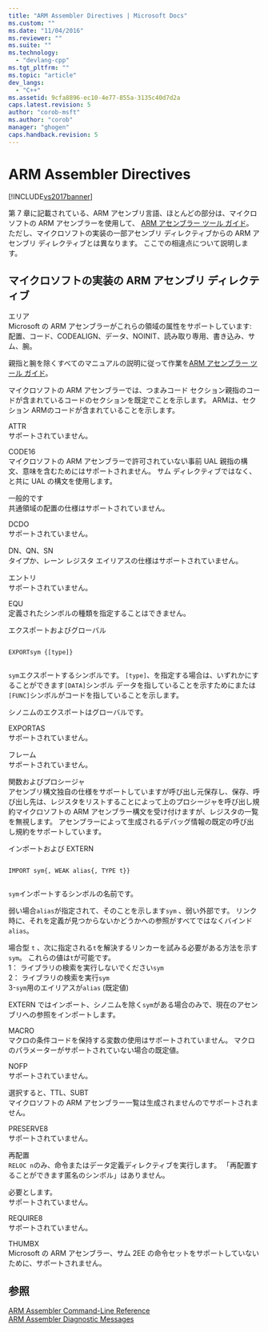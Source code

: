 ```yaml
---
title: "ARM Assembler Directives | Microsoft Docs"
ms.custom: ""
ms.date: "11/04/2016"
ms.reviewer: ""
ms.suite: ""
ms.technology: 
  - "devlang-cpp"
ms.tgt_pltfrm: ""
ms.topic: "article"
dev_langs: 
  - "C++"
ms.assetid: 9cfa8896-ec10-4e77-855a-3135c40d7d2a
caps.latest.revision: 5
author: "corob-msft"
ms.author: "corob"
manager: "ghogen"
caps.handback.revision: 5
---
```

# ARM Assembler Directives
[!INCLUDE[vs2017banner](../../assembler/inline/includes/vs2017banner.md)]

第 7 章に記載されている、ARM アセンブリ言語、ほとんどの部分は、マイクロソフトの ARM アセンブラーを使用して、 [ARM アセンブラー ツール ガイド](http://go.microsoft.com/fwlink/?LinkId=246102)。  ただし、マイクロソフトの実装の一部アセンブリ ディレクティブからの ARM アセンブリ ディレクティブとは異なります。  ここでの相違点について説明します。  
  
## マイクロソフトの実装の ARM アセンブリ ディレクティブ  
 エリア  
 Microsoft の ARM アセンブラーがこれらの領域の属性をサポートしています: 配置、コード、CODEALIGN、データ、NOINIT、読み取り専用、書き込み、サム、腕。  
  
 親指と腕を除くすべてのマニュアルの説明に従って作業を[ARM アセンブラー ツール ガイド](http://go.microsoft.com/fwlink/?LinkId=246102)。  
  
 マイクロソフトの ARM アセンブラーでは、つまみコード セクション親指のコードが含まれているコードのセクションを既定でことを示します。  ARMは、セクション ARMのコードが含まれていることを示します。  
  
 ATTR  
 サポートされていません。  
  
 CODE16  
 マイクロソフトの ARM アセンブラーで許可されていない事前 UAL 親指の構文、意味を含むためにはサポートされません。  サム ディレクティブではなく、と共に UAL の構文を使用します。  
  
 一般的です  
 共通領域の配置の仕様はサポートされていません。  
  
 DCDO  
 サポートされていません。  
  
 DN、QN、SN  
 タイプか、レーン レジスタ エイリアスの仕様はサポートされていません。  
  
 エントリ  
 サポートされていません。  
  
 EQU  
 定義されたシンボルの種類を指定することはできません。  
  
 エクスポートおよびグローバル  
 ```  
  
EXPORTsym {[type]}  
  
```  
  
 `sym`エクスポートするシンボルです。  `[type]`、を指定する場合は、いずれかにすることができます`[DATA]`シンボル データを指していることを示すためにまたは`[FUNC]`シンボルがコードを指していることを示します。  
  
 シノニムのエクスポートはグローバルです。  
  
 EXPORTAS  
 サポートされていません。  
  
 フレーム  
 サポートされていません。  
  
 関数およびプロシージャ  
 アセンブリ構文独自の仕様をサポートしていますが呼び出し元保存し、保存、呼び出し先は、レジスタをリストすることによって上のプロシージャを呼び出し規約マイクロソフトの ARM アセンブラー構文を受け付けますが、レジスタの一覧を無視します。  アセンブラーによって生成されるデバッグ情報の既定の呼び出し規約をサポートしています。  
  
 インポートおよび EXTERN  
 ```  
  
IMPORT sym{, WEAK alias{, TYPE t}}  
  
```  
  
 `sym`インポートするシンボルの名前です。  
  
 弱い場合`alias`が指定されて、そのことを示します`sym` 、弱い外部です。  リンク時に、それを定義が見つからないかどうかへの参照がすべてではなくバインド`alias`。  
  
 場合型 `t` 、次に指定される`t`を解決するリンカーを試みる必要がある方法を示す`sym`。  これらの値は`t`が可能です。   
1： ライブラリの検索を実行しないでください`sym`   
2： ライブラリの検索を実行`sym`   
3\-`sym`用のエイリアスが`alias` \(既定値\)  
  
 EXTERN ではインポート、シノニムを除く`sym`がある場合のみで、現在のアセンブリへの参照をインポートします。  
  
 MACRO  
 マクロの条件コードを保持する変数の使用はサポートされていません。  マクロのパラメーターがサポートされていない場合の既定値。  
  
 NOFP  
 サポートされていません。  
  
 選択すると、TTL、SUBT  
 マイクロソフトの ARM アセンブラー一覧は生成されませんのでサポートされません。  
  
 PRESERVE8  
 サポートされていません。  
  
 再配置  
 `RELOC n`のみ、命令またはデータ定義ディレクティブを実行します。  「再配置することができます匿名のシンボル」はありません。  
  
 必要とします。  
 サポートされていません。  
  
 REQUIRE8  
 サポートされていません。  
  
 THUMBX  
 Microsoft の ARM アセンブラー、サム 2EE の命令セットをサポートしていないために、サポートされません。  
  
## 参照  
 [ARM Assembler Command\-Line Reference](../../assembler/arm/arm-assembler-command-line-reference.md)   
 [ARM Assembler Diagnostic Messages](../../assembler/arm/arm-assembler-diagnostic-messages.md)